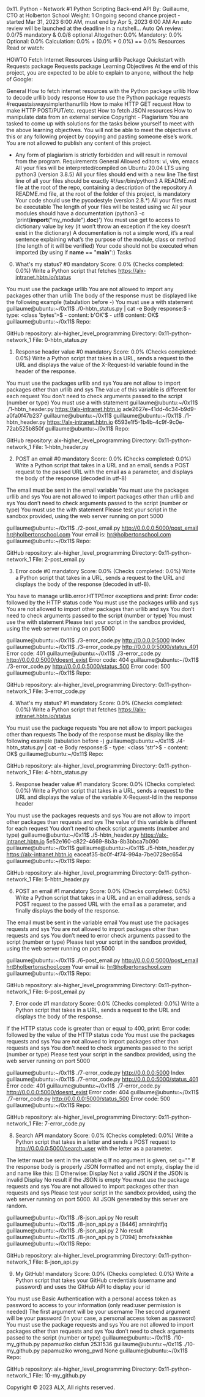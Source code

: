 
0x11. Python - Network #1
Python
Scripting
Back-end
API
 By: Guillaume, CTO at Holberton School
 Weight: 1
 Ongoing second chance project - started Mar 31, 2023 6:00 AM, must end by Apr 5, 2023 6:00 AM
 An auto review will be launched at the deadline
In a nutshell…
Auto QA review: 0.0/75 mandatory & 0.0/8 optional
Altogether:  0.0%
Mandatory: 0.0%
Optional: 0.0%
Calculation:  0.0% + (0.0% * 0.0%)  == 0.0%
Resources
Read or watch:

HOWTO Fetch Internet Resources Using urllib Package
Quickstart with Requests package
Requests package
Learning Objectives
At the end of this project, you are expected to be able to explain to anyone, without the help of Google:

General
How to fetch internet resources with the Python package urllib
How to decode urllib body response
How to use the Python package requests #requestsiswaysimplerthanurllib
How to make HTTP GET request
How to make HTTP POST/PUT/etc. request
How to fetch JSON resources
How to manipulate data from an external service
Copyright - Plagiarism
You are tasked to come up with solutions for the tasks below yourself to meet with the above learning objectives.
You will not be able to meet the objectives of this or any following project by copying and pasting someone else’s work.
You are not allowed to publish any content of this project.
- Any form of plagiarism is strictly forbidden and will result in removal from the program.
Requirements
General
Allowed editors: vi, vim, emacs
All your files will be interpreted/compiled on Ubuntu 20.04 LTS using python3 (version 3.8.5)
All your files should end with a new line
The first line of all your files should be exactly #!/usr/bin/python3
A README.md file at the root of the repo, containing a description of the repository
A README.md file, at the root of the folder of this project, is mandatory
Your code should use the pycodestyle (version 2.8.*)
All your files must be executable
The length of your files will be tested using wc
All your modules should have a documentation (python3 -c 'print(__import__("my_module").__doc__)')
You must use get to access to dictionary value by key (it won’t throw an exception if the key doesn’t exist in the dictionary)
A documentation is not a simple word, it’s a real sentence explaining what’s the purpose of the module, class or method (the length of it will be verified)
Your code should not be executed when imported (by using if __name__ == "__main__":)
Tasks
0. What's my status? #0
mandatory
Score: 0.0% (Checks completed: 0.0%)
Write a Python script that fetches https://alx-intranet.hbtn.io/status

You must use the package urllib
You are not allowed to import any packages other than urllib
The body of the response must be displayed like the following example (tabulation before -)
You must use a with statement
guillaume@ubuntu:~/0x11$ ./0-hbtn_status.py | cat -e
Body response:$
    - type: <class 'bytes'>$
    - content: b'OK'$
    - utf8 content: OK$
guillaume@ubuntu:~/0x11$ 
Repo:

GitHub repository: alx-higher_level_programming
Directory: 0x11-python-network_1
File: 0-hbtn_status.py
    
1. Response header value #0
mandatory
Score: 0.0% (Checks completed: 0.0%)
Write a Python script that takes in a URL, sends a request to the URL and displays the value of the X-Request-Id variable found in the header of the response.

You must use the packages urllib and sys
You are not allow to import packages other than urllib and sys
The value of this variable is different for each request
You don’t need to check arguments passed to the script (number or type)
You must use a with statement
guillaume@ubuntu:~/0x11$ ./1-hbtn_header.py https://alx-intranet.hbtn.io
ade2627e-41dd-4c34-b9d9-a0fa0f47b237
guillaume@ubuntu:~/0x11$ 
guillaume@ubuntu:~/0x11$ ./1-hbtn_header.py https://alx-intranet.hbtn.io
6593e1f5-1b4b-4c9f-9c0e-72ab525b850f
guillaume@ubuntu:~/0x11$ 
Repo:

GitHub repository: alx-higher_level_programming
Directory: 0x11-python-network_1
File: 1-hbtn_header.py
    
2. POST an email #0
mandatory
Score: 0.0% (Checks completed: 0.0%)
Write a Python script that takes in a URL and an email, sends a POST request to the passed URL with the email as a parameter, and displays the body of the response (decoded in utf-8)

The email must be sent in the email variable
You must use the packages urllib and sys
You are not allowed to import packages other than urllib and sys
You don’t need to check arguments passed to the script (number or type)
You must use the with statement
Please test your script in the sandbox provided, using the web server running on port 5000

guillaume@ubuntu:~/0x11$ ./2-post_email.py http://0.0.0.0:5000/post_email hr@holbertonschool.com
Your email is: hr@holbertonschool.com
guillaume@ubuntu:~/0x11$ 
Repo:

GitHub repository: alx-higher_level_programming
Directory: 0x11-python-network_1
File: 2-post_email.py
    
3. Error code #0
mandatory
Score: 0.0% (Checks completed: 0.0%)
Write a Python script that takes in a URL, sends a request to the URL and displays the body of the response (decoded in utf-8).

You have to manage urllib.error.HTTPError exceptions and print: Error code: followed by the HTTP status code
You must use the packages urllib and sys
You are not allowed to import other packages than urllib and sys
You don’t need to check arguments passed to the script (number or type)
You must use the with statement
Please test your script in the sandbox provided, using the web server running on port 5000

guillaume@ubuntu:~/0x11$ ./3-error_code.py http://0.0.0.0:5000
Index
guillaume@ubuntu:~/0x11$ ./3-error_code.py http://0.0.0.0:5000/status_401
Error code: 401
guillaume@ubuntu:~/0x11$ ./3-error_code.py http://0.0.0.0:5000/doesnt_exist
Error code: 404
guillaume@ubuntu:~/0x11$ ./3-error_code.py http://0.0.0.0:5000/status_500
Error code: 500
guillaume@ubuntu:~/0x11$ 
Repo:

GitHub repository: alx-higher_level_programming
Directory: 0x11-python-network_1
File: 3-error_code.py
    
4. What's my status? #1
mandatory
Score: 0.0% (Checks completed: 0.0%)
Write a Python script that fetches https://alx-intranet.hbtn.io/status

You must use the package requests
You are not allow to import packages other than requests
The body of the response must be display like the following example (tabulation before -)
guillaume@ubuntu:~/0x11$ ./4-hbtn_status.py | cat -e
Body response:$
    - type: <class 'str'>$
    - content: OK$
guillaume@ubuntu:~/0x11$ 
Repo:

GitHub repository: alx-higher_level_programming
Directory: 0x11-python-network_1
File: 4-hbtn_status.py
    
5. Response header value #1
mandatory
Score: 0.0% (Checks completed: 0.0%)
Write a Python script that takes in a URL, sends a request to the URL and displays the value of the variable X-Request-Id in the response header

You must use the packages requests and sys
You are not allow to import other packages than requests and sys
The value of this variable is different for each request
You don’t need to check script arguments (number and type)
guillaume@ubuntu:~/0x11$ ./5-hbtn_header.py https://alx-intranet.hbtn.io
5e52e160-c822-4669-8b3a-8b3bbca7b090
guillaume@ubuntu:~/0x11$ 
guillaume@ubuntu:~/0x11$ ./5-hbtn_header.py https://alx-intranet.hbtn.io
eaceaf35-bc0f-4f74-994a-7be0728ec654
guillaume@ubuntu:~/0x11$ 
Repo:

GitHub repository: alx-higher_level_programming
Directory: 0x11-python-network_1
File: 5-hbtn_header.py
    
6. POST an email #1
mandatory
Score: 0.0% (Checks completed: 0.0%)
Write a Python script that takes in a URL and an email address, sends a POST request to the passed URL with the email as a parameter, and finally displays the body of the response.

The email must be sent in the variable email
You must use the packages requests and sys
You are not allowed to import packages other than requests and sys
You don’t need to error check arguments passed to the script (number or type)
Please test your script in the sandbox provided, using the web server running on port 5000

guillaume@ubuntu:~/0x11$ ./6-post_email.py http://0.0.0.0:5000/post_email hr@holbertonschool.com
Your email is: hr@holbertonschool.com
guillaume@ubuntu:~/0x11$ 
Repo:

GitHub repository: alx-higher_level_programming
Directory: 0x11-python-network_1
File: 6-post_email.py
    
7. Error code #1
mandatory
Score: 0.0% (Checks completed: 0.0%)
Write a Python script that takes in a URL, sends a request to the URL and displays the body of the response.

If the HTTP status code is greater than or equal to 400, print: Error code: followed by the value of the HTTP status code
You must use the packages requests and sys
You are not allowed to import packages other than requests and sys
You don’t need to check arguments passed to the script (number or type)
Please test your script in the sandbox provided, using the web server running on port 5000

guillaume@ubuntu:~/0x11$ ./7-error_code.py http://0.0.0.0:5000
Index
guillaume@ubuntu:~/0x11$ ./7-error_code.py http://0.0.0.0:5000/status_401
Error code: 401
guillaume@ubuntu:~/0x11$ ./7-error_code.py http://0.0.0.0:5000/doesnt_exist
Error code: 404
guillaume@ubuntu:~/0x11$ ./7-error_code.py http://0.0.0.0:5000/status_500
Error code: 500
guillaume@ubuntu:~/0x11$ 
Repo:

GitHub repository: alx-higher_level_programming
Directory: 0x11-python-network_1
File: 7-error_code.py
    
8. Search API
mandatory
Score: 0.0% (Checks completed: 0.0%)
Write a Python script that takes in a letter and sends a POST request to http://0.0.0.0:5000/search_user with the letter as a parameter.

The letter must be sent in the variable q
If no argument is given, set q=""
If the response body is properly JSON formatted and not empty, display the id and name like this: [<id>] <name>
Otherwise:
Display Not a valid JSON if the JSON is invalid
Display No result if the JSON is empty
You must use the package requests and sys
You are not allowed to import packages other than requests and sys
Please test your script in the sandbox provided, using the web server running on port 5000. All JSON generated by this server are random.

guillaume@ubuntu:~/0x11$ ./8-json_api.py 
No result
guillaume@ubuntu:~/0x11$ ./8-json_api.py a
[8446] amnirqhtfjq
guillaume@ubuntu:~/0x11$ ./8-json_api.py 2
No result
guillaume@ubuntu:~/0x11$ ./8-json_api.py b
[7094] bmofakakhke
guillaume@ubuntu:~/0x11$ 
Repo:

GitHub repository: alx-higher_level_programming
Directory: 0x11-python-network_1
File: 8-json_api.py
    
9. My GitHub!
mandatory
Score: 0.0% (Checks completed: 0.0%)
Write a Python script that takes your GitHub credentials (username and password) and uses the GitHub API to display your id

You must use Basic Authentication with a personal access token as password to access to your information (only read:user permission is needed)
The first argument will be your username
The second argument will be your password (in your case, a personal access token as password)
You must use the package requests and sys
You are not allowed to import packages other than requests and sys
You don’t need to check arguments passed to the script (number or type)
guillaume@ubuntu:~/0x11$ ./10-my_github.py papamuziko cisfun
2531536
guillaume@ubuntu:~/0x11$ ./10-my_github.py papamuziko wrong_pwd
None
guillaume@ubuntu:~/0x11$ 
Repo:

GitHub repository: alx-higher_level_programming
Directory: 0x11-python-network_1
File: 10-my_github.py
    
Copyright © 2023 ALX, All rights reserved.
